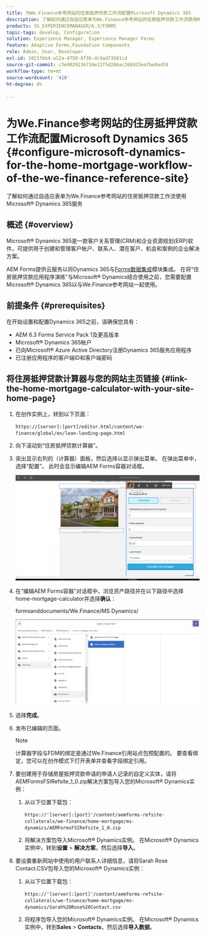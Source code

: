```yaml
---
title: 为We.Finance参考网站的住房抵押贷款工作流配置Microsoft Dynamics 365
description: 了解如何通过自适应表单为We.Finance参考网站的住房抵押贷款工作流使用Microsoft&amp；reg； Dynamics 365服务。
products: SG_EXPERIENCEMANAGER/6.3/FORMS
topic-tags: develop, Configuration
solution: Experience Manager, Experience Manager Forms
feature: Adaptive Forms,Foundation Components
role: Admin, User, Developer
exl-id: 1021fbb4-a12a-4758-8f36-dc9ad73681cd
source-git-commit: c3e9029236734e22f5d266ac26b923eafbe0a459
workflow-type: tm+mt
source-wordcount: '410'
ht-degree: 0%

---
```


# 为We.Finance参考网站的住房抵押贷款工作流配置Microsoft Dynamics 365 {#configure-microsoft-dynamics-for-the-home-mortgage-workflow-of-the-we-finance-reference-site}

了解如何通过自适应表单为We.Finance参考网站的住房抵押贷款工作流使用Microsoft® Dynamics 365服务

## 概述 {#overview}

Microsoft® Dynamics 365是一款客户关系管理(CRM)和企业资源规划(ERP)软件，可提供用于创建和管理客户帐户、联系人、潜在客户、机会和案例的企业解决方案。

AEM Forms提供云服务以将Dynamics 365与[Forms数据集成](/help/forms/using/data-integration.md)模块集成。 在将“住房抵押贷款应用程序演练”与Microsoft® Dynamics结合使用之前，您需要配置Microsoft® Dynamics 365以与We.Finance参考网站一起使用。

## 前提条件 {#prerequisites}

在开始设置和配置Dynamics 365之前，请确保您具有：

* AEM 6.3 Forms Service Pack 1及更高版本
* Microsoft® Dynamics 365帐户
* 已向Microsoft® Azure Active Directory注册Dynamics 365服务应用程序
* 已注册应用程序的客户端ID和客户端密码

## 将住房抵押贷款计算器与您的网站主页链接 {#link-the-home-mortgage-calculator-with-your-site-home-page}

1. 在创作实例上，转到以下页面：

   `https://[server]:[port]/editor.html/content/we-finance/global/en/loan-landing-page.html`

1. 向下滚动到“住房抵押贷款计算器”。
1. 突出显示右列的（计算器）面板，然后选择以显示弹出菜单。 在弹出菜单中，选择“配置”。 此时会显示编辑AEM Forms容器对话框。

   ![calculatorconfigurepanel](assets/calculatorconfigurepanel.png)

1. 在“编辑AEM Forms容器”对话框中，浏览资产路径并在以下路径中选择home-mortgage-calculator并选择&#x200B;**确认**：

   formsanddocuments/We.Finance/MS Dynamics/

   ![selectassetpath](assets/selectassetpath.png)

1. 选择&#x200B;**完成**。
1. 发布已编辑的页面。

   >[!NOTE]
   >
   >计算器字段与FDM的绑定是通过We.Finance引用站点包预配置的。 要查看绑定，您可以在创作模式下打开表单并查看字段绑定引用。

1. 要创建用于存储房屋抵押贷款申请的申请人记录的自定义实体，请将AEMFormsFSIRefsite_1_0.zip解决方案包导入您的Microsoft® Dynamics实例：

   1. 从以下位置下载包：

      `https://'[server]:[port]'/content/aemforms-refsite-collaterals/we-finance/home-mortgage/ms-dynamics/AEMFormsFSIRefsite_1_0.zip`

   1. 将解决方案包导入Microsoft® Dynamics实例。 在Microsoft® Dynamics实例中，转到&#x200B;**设置** > **解决方案**，然后选择&#x200B;**导入**。

1. 要设置重新网站中使用的用户联系人详细信息，请将Sarah Rose Contact.CSV包导入您的Microsoft® Dynamics实例：

   1. 从以下位置下载包：

      `https://'[server]:[port]'/content/aemforms-refsite-collaterals/we-finance/home-mortgage/ms-dynamics/Sarah%20Rose%20Contact.csv`

   1. 将程序包导入您的Microsoft® Dynamics实例。 在Microsoft® Dynamics实例中，转到&#x200B;**Sales** > **Contacts**，然后选择&#x200B;**导入数据**。
